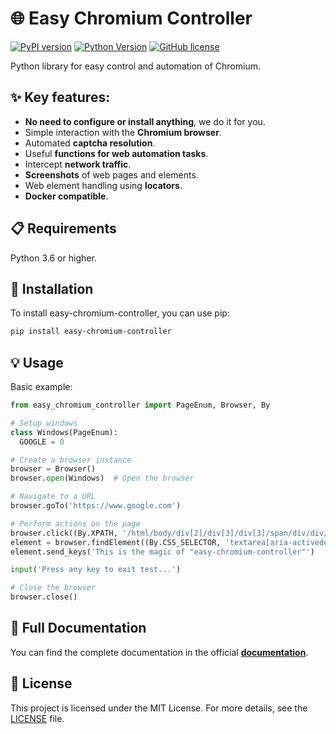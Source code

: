# 🌐 Easy Chromium Controller

[![PyPI version](https://img.shields.io/badge/PyPI_package-1.0.5-green)](https://pypi.org/project/easy-chromium-controller/)
[![Python Version](https://img.shields.io/badge/Python-3.6_or_higher-blue)](https://www.python.org/)
[![GitHub license](https://img.shields.io/badge/License-MIT-purple)](https://github.com/gonfdez/easy-chromium-controller/blob/main/LICENSE)

Python library for easy control and automation of Chromium.

## ✨ Key features:

- **No need to configure or install anything**, we do it for you.
- Simple interaction with the **Chromium browser**.
- Automated **captcha resolution**.
- Useful **functions for web automation tasks**.
- Intercept **network traffic**.
- **Screenshots** of web pages and elements.
- Web element handling using **locators**.
- **Docker compatible**.

## 📋 Requirements

Python 3.6 or higher.

## 🚀 Installation

To install easy-chromium-controller, you can use pip:
```bash
pip install easy-chromium-controller
```

## 💡 Usage

Basic example:
```python
from easy_chromium_controller import PageEnum, Browser, By

# Setup windows
class Windows(PageEnum):
  GOOGLE = 0

# Create a browser instance
browser = Browser()
browser.open(Windows)  # Open the browser

# Navigate to a URL
browser.goTo('https://www.google.com')

# Perform actions on the page
browser.click((By.XPATH, '/html/body/div[2]/div[3]/div[3]/span/div/div/div/div[3]/div[1]/button[1]/div') )
element = browser.findElement((By.CSS_SELECTOR, 'textarea[aria-activedescendant][role="combobox"]'))
element.send_keys('This is the magic of "easy-chromium-controller"')

input('Press any key to exit test...')

# Close the browser
browser.close()
```

## 📖 Full Documentation
You can find the complete documentation in the official [**documentation**](easy-chromium-controller.dev/docs).

## 📝 License
This project is licensed under the MIT License. For more details, see the [LICENSE](https://github.com/gonfdez/easy-chromium-controller/blob/main/LICENSE) file.

